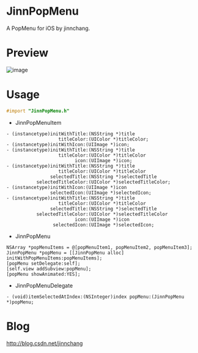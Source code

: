 # JinnPopMenu
A PopMenu for iOS by jinnchang.
# Preview
![image](https://github.com/jinnchang/JinnPopMenu/blob/master/Preview/preview.gif)
# Usage
```objective-c
#import "JinnPopMenu.h"
```
* JinnPopMenuItem
```objc
- (instancetype)initWithTitle:(NSString *)title
                   titleColor:(UIColor *)titleColor;
- (instancetype)initWithIcon:(UIImage *)icon;
- (instancetype)initWithTitle:(NSString *)title
                   titleColor:(UIColor *)titleColor
                         icon:(UIImage *)icon;
- (instancetype)initWithTitle:(NSString *)title
                   titleColor:(UIColor *)titleColor
                selectedTitle:(NSString *)selectedTitle
           selectedTitleColor:(UIColor *)selectedTitleColor;
- (instancetype)initWithIcon:(UIImage *)icon
                selectedIcon:(UIImage *)selectedIcon;
- (instancetype)initWithTitle:(NSString *)title
                   titleColor:(UIColor *)titleColor
                selectedTitle:(NSString *)selectedTitle
           selectedTitleColor:(UIColor *)selectedTitleColor
                         icon:(UIImage *)icon
                 selectedIcon:(UIImage *)selectedIcon;             
```
* JinnPopMenu
```objc
NSArray *popMenuItems = @[popMenuItem1, popMenuItem2, popMenuItem3];
JinnPopMenu *popMenu = [[JinnPopMenu alloc] initWithPopMenuItems:popMenuItems];
[popMenu setDelegate:self];
[self.view addSubview:popMenu];
[popMenu showAnimated:YES];
```
* JinnPopMenuDelegate
```objc
- (void)itemSelectedAtIndex:(NSInteger)index popMenu:(JinnPopMenu *)popMenu;
```
# Blog
http://blog.csdn.net/jinnchang